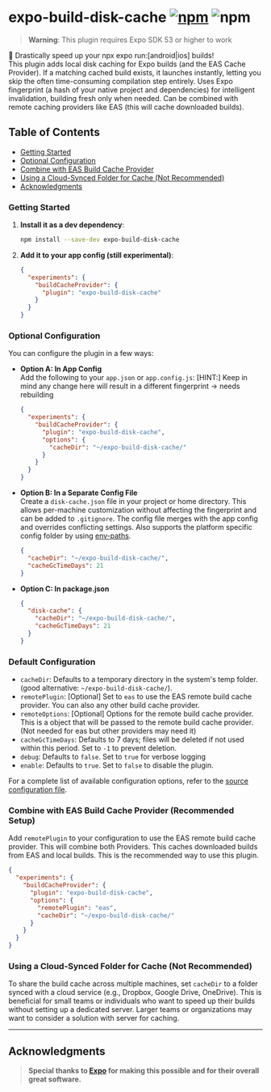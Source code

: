 # expo-build-disk-cache [![npm][npm-image]][npm-url] ![npm][npm-dl-stats]

> **Warning**: This plugin requires Expo SDK 53 or higher to work

🚀 Drastically speed up your npx expo run:[android|ios] builds!\
This plugin adds local disk caching for Expo builds (and the EAS Cache Provider).
If a matching cached build exists, it launches instantly, letting you skip the often time-consuming compilation step entirely.
Uses Expo fingerprint (a hash of your native project and dependencies) for intelligent invalidation, building fresh only when needed.
Can be combined with remote caching providers like EAS (this will cache downloaded builds).

## Table of Contents

- [Getting Started](#getting-started)
- [Optional Configuration](#optional-configuration)
- [Combine with EAS Build Cache Provider](#combine-with-eas-build-cache-provider-recommended-setup)
- [Using a Cloud-Synced Folder for Cache (Not Recommended)](#using-a-cloud-synced-folder-for-cache-not-recommended)
- [Acknowledgments](#acknowledgments)

### Getting Started

1. **Install it as a dev dependency**:

   ```bash
   npm install --save-dev expo-build-disk-cache
   ```

2. **Add it to your app config (still experimental)**:

   ```json
   {
     "experiments": {
       "buildCacheProvider": {
         "plugin": "expo-build-disk-cache"
       }
     }
   }
   ```

### Optional Configuration

You can configure the plugin in a few ways:

- **Option A: In App Config**  
  Add the following to your `app.json` or `app.config.js`:
  [HINT:] Keep in mind any change here will result in a different fingerprint -> needs rebuilding

  ```json
  {
    "experiments": {
      "buildCacheProvider": {
        "plugin": "expo-build-disk-cache",
        "options": {
          "cacheDir": "~/expo-build-disk-cache/"
        }
      }
    }
  }
  ```

- **Option B: In a Separate Config File**  
  Create a `disk-cache.json` file in your project or home directory. This allows per-machine customization without affecting the fingerprint and can be added to `.gitignore`. The config file merges with the app config and overrides conflicting settings. Also supports the platform specific config folder by using [env-paths](https://github.com/sindresorhus/env-paths?tab=readme-ov-file#pathsconfig).

  ```json
  {
    "cacheDir": "~/expo-build-disk-cache/",
    "cacheGcTimeDays": 21
  }
  ```

- **Option C: In package.json**
  ```json
  {
    "disk-cache": {
      "cacheDir": "~/expo-build-disk-cache/",
      "cacheGcTimeDays": 21
    }
  }
  ```

### Default Configuration

- `cacheDir`: Defaults to a temporary directory in the system's temp folder. (good alternative: `~/expo-build-disk-cache/`).
- `remotePlugin`: [Optional] Set to `eas` to use the EAS remote build cache provider. You can also any other build cache provider.
- `remoteOptions`: [Optional] Options for the remote build cache provider. This is a object that will be passed to the remote build cache provider. (Not needed for eas but other providers may need it)
- `cacheGcTimeDays`: Defaults to 7 days; files will be deleted if not used within this period. Set to `-1` to prevent deletion.
- `debug`: Defaults to `false`. Set to `true` for verbose logging
- `enable`: Defaults to `true`. Set to `false` to disable the plugin.

For a complete list of available configuration options, refer to the [source configuration file](src/config/config.ts).

### Combine with EAS Build Cache Provider (Recommended Setup)

Add `remotePlugin` to your configuration to use the EAS remote build cache provider. This will combine both Providers. This caches downloaded builds from EAS and local builds. This is the recommended way to use this plugin.

  ```json
  {
    "experiments": {
      "buildCacheProvider": {
        "plugin": "expo-build-disk-cache",
        "options": {
          "remotePlugin": "eas",
          "cacheDir": "~/expo-build-disk-cache/"
        }
      }
    }
  }
  ```

### Using a Cloud-Synced Folder for Cache (Not Recommended)

To share the build cache across multiple machines, set `cacheDir` to a folder synced with a cloud service (e.g., Dropbox, Google Drive, OneDrive). This is beneficial for small teams or individuals who want to speed up their builds without setting up a dedicated server. Larger teams or organizations may want to consider a solution with server for caching.

---

## Acknowledgments

> **Special thanks to [Expo](https://expo.dev/) for making this possible and for their overall great software.**

[npm-image]: https://img.shields.io/npm/v/expo-build-disk-cache
[npm-url]: https://www.npmjs.com/package/expo-build-disk-cache
[npm-dl-stats]: https://img.shields.io/npm/dm/expo-build-disk-cache

